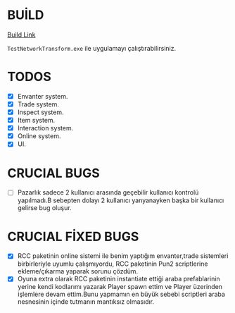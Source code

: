 # BUİLD
[Build Link](https://drive.google.com/drive/folders/1nZoRbxdF-84vRp6X4Yk2jwtvwKlSDAIa?usp=sharing) 

``TestNetworkTransform.exe`` ile uygulamayı çalıştırabilirsiniz.

# TODOS
- [X] Envanter system.
- [X] Trade system.
- [X] Inspect system.
- [X] Item system.
- [X] Interaction system. 
- [X] Online system.
- [X] UI.

# CRUCIAL BUGS
- [ ] Pazarlık sadece 2 kullanıcı arasında geçebilir kullanıcı kontrolü yapılmadı.B sebepten dolayı 2 kullanıcı yanyanayken başka bir kullanıcı gelirse bug oluşur.

# CRUCIAL FİXED BUGS
- [X] RCC paketinin online sistemi ile benim yaptığım envanter,trade sistemleri birbirleriyle uyumlu çalışmıyordu, RCC paketinin Pun2 scriptlerine ekleme/çıkarma yaparak sorunu çözdüm.
- [X] Oyuna extra olarak RCC paketinin instantiate ettiği araba prefablarinin yerine kendi kodlarımı yazarak Player spawn ettim ve Player üzerinden işlemlere devam ettim.Bunu yapmamın en büyük sebebi scriptleri araba nesnesinin içinde tutmanın mantıksız olmasıdır.
